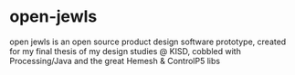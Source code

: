 open-jewls
==========

open jewls is an open source product design software prototype, created for my final thesis of my design studies @ KISD, cobbled with Processing/Java and the great Hemesh &amp; ControlP5 libs  
